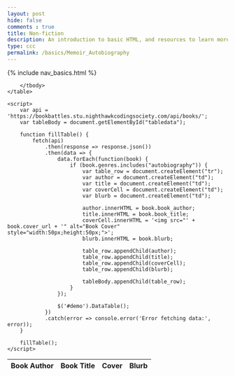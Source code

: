 ```yaml
---
layout: post
hide: false
comments : true
title: Non-fiction
description: An introduction to basic HTML, and resources to learn more.
type: ccc
permalink: /basics/Memoir_Autobiography
---
```

{% include nav_basics.html %}

<html>
<head>
    <!-- load jQuery and DataTables output style and scripts -->
    <!-- The line below styles the table -->
    <link rel="stylesheet" type="text/css" href="https://cdn.datatables.net/1.13.4/css/jquery.dataTables.min.css">
    <!-- Brings out a tool from jQuery to help change the way the table looks -->
    <script type="text/javascript" language="javascript" src="https://code.jquery.com/jquery-3.6.0.min.js"></script>
    <script>var define = null;</script>
    <script type="text/javascript" language="javascript" src="https://cdn.datatables.net/1.13.4/js/jquery.dataTables.min.js"></script>
</head>
<body>
    <table id="demo" class="table">
        <thead>
            <tr>
                <th>Book Author</th>
                <th>Book Title</th>
                <th>Cover</th>
                <th>Blurb</th>
            </tr>
        </thead>
        <tbody id="tabledata">

        </tbody>
    </table>

    <script>
        var api = 'https://bookbattles.stu.nighthawkcodingsociety.com/api/books/';
        var tableBody = document.getElementById("tabledata");

        function fillTable() {
            fetch(api)
                .then(response => response.json())
                .then(data => {
                    data.forEach(function(book) {
                        if (book.genres.includes("autobiography")) {
                            var table_row = document.createElement("tr");
                            var author = document.createElement("td");
                            var title = document.createElement("td");
                            var coverCell = document.createElement("td");
                            var blurb = document.createElement("td");

                            author.innerHTML = book.book_author;
                            title.innerHTML = book.book_title;
                            coverCell.innerHTML = '<img src="' + book.cover_url + '" alt="Book Cover" style="width:50px;height:50px;">';
                            blurb.innerHTML = book.blurb;

                            table_row.appendChild(author);
                            table_row.appendChild(title);
                            table_row.appendChild(coverCell);
                            table_row.appendChild(blurb);

                            tableBody.appendChild(table_row);
                        }
                    });

                    $('#demo').DataTable();
                })
                .catch(error => console.error('Error fetching data:', error));
        }

        fillTable();
    </script>
</body>
</html>